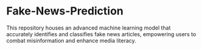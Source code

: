 # Fake-News-Prediction
This repository houses an advanced machine learning model that accurately identifies and classifies fake news articles, empowering users to combat misinformation and enhance media literacy.
